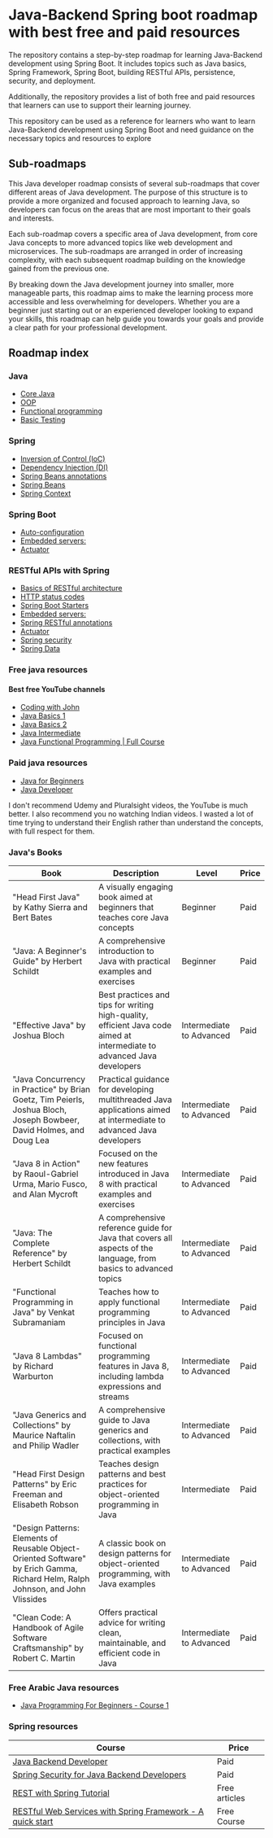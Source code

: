 # Java-Backend Spring boot roadmap with best free and paid resources

The repository contains a step-by-step roadmap for learning Java-Backend development using Spring Boot. It includes topics such as Java basics, Spring Framework, Spring Boot, building RESTful APIs, persistence, security, and deployment.

Additionally, the repository provides a list of both free and paid resources that learners can use to support their learning journey.

This repository can be used as a reference for learners who want to learn Java-Backend development using Spring Boot and need guidance on the necessary topics and resources to explore


## Sub-roadmaps
This Java developer roadmap consists of several sub-roadmaps that cover different areas of Java development. The purpose of this structure is to provide a more organized and focused approach to learning Java, so developers can focus on the areas that are most important to their goals and interests.

Each sub-roadmap covers a specific area of Java development, from core Java concepts to more advanced topics like web development and microservices. The sub-roadmaps are arranged in order of increasing complexity, with each subsequent roadmap building on the knowledge gained from the previous one.

By breaking down the Java development journey into smaller, more manageable parts, this roadmap aims to make the learning process more accessible and less overwhelming for developers. Whether you are a beginner just starting out or an experienced developer looking to expand your skills, this roadmap can help guide you towards your goals and provide a clear path for your professional development.

## Roadmap index

### Java 
- [Core Java](#q1-2023)
- [OOP](#q2-2023)
- [Functional programming](#q3-2023)
- [Basic Testing](#q4-2023)

### Spring 
- [Inversion of Control (IoC)](#q1-2023)
- [Dependency Injection (DI)](#q2-2023)
- [Spring Beans annotations](#q1-2023)
- [Spring Beans](#q3-2023)
- [Spring Context](#q4-2023)

### Spring Boot 
- [Auto-configuration](#q1-2023)
- [Embedded servers:](#q3-2023)
- [Actuator](#q4-2023)

### RESTful APIs with Spring
- [Basics of RESTful architecture](#q1-2023)
- [HTTP status codes](#q1-2023)
- [Spring Boot Starters](#q2-2023)
- [Embedded servers:](#q3-2023)
- [Spring RESTful annotations](#q1-2023)
- [Actuator](#q4-2023)
- [Spring security](#q4-2023)
- [Spring Data](#q4-2023)


### Free java resources  

#### Best free YouTube channels
- [Coding with John](https://www.youtube.com/@CodingWithJohn/featured)
- [Java Basics 1](https://www.youtube.com/playlist?list=PL59LTecnGM1NRUyune3SxzZlYpZezK-oQ)
- [Java Basics 2](https://www.youtube.com/playlist?list=PL59LTecnGM1Mg6I4i_KbS0w5bPcDjl7oz)
- [Java Intermediate](https://www.youtube.com/playlist?list=PL59LTecnGM1Pr-IoQS2JlTnEXOV28-KNg)
- [Java Functional Programming | Full Course](https://youtu.be/VRpHdSFWGPs)

### Paid java resources  
- [Java for Beginners](https://hyperskill.org/tracks/8?category=2)
- [Java Developer](#https://hyperskill.org/tracks/17?category=2)

I don't recommend Udemy and Pluralsight videos, the YouTube is much better.
I also recommend you no watching Indian videos. I wasted a lot of time trying to understand their English rather than understand the concepts, with full respect for them.



### Java's Books

| Book | Description | Level | Price |
| --- | --- | --- | --- |
| "Head First Java" by Kathy Sierra and Bert Bates | A visually engaging book aimed at beginners that teaches core Java concepts | Beginner | Paid |
| "Java: A Beginner's Guide" by Herbert Schildt | A comprehensive introduction to Java with practical examples and exercises | Beginner | Paid |
| "Effective Java" by Joshua Bloch | Best practices and tips for writing high-quality, efficient Java code aimed at intermediate to advanced Java developers | Intermediate to Advanced | Paid |
| "Java Concurrency in Practice" by Brian Goetz, Tim Peierls, Joshua Bloch, Joseph Bowbeer, David Holmes, and Doug Lea | Practical guidance for developing multithreaded Java applications aimed at intermediate to advanced Java developers | Intermediate to Advanced | Paid |
| "Java 8 in Action" by Raoul-Gabriel Urma, Mario Fusco, and Alan Mycroft | Focused on the new features introduced in Java 8 with practical examples and exercises | Intermediate to Advanced | Paid |
| "Java: The Complete Reference" by Herbert Schildt | A comprehensive reference guide for Java that covers all aspects of the language, from basics to advanced topics | Intermediate to Advanced | Paid |
| "Functional Programming in Java" by Venkat Subramaniam | Teaches how to apply functional programming principles in Java | Intermediate to Advanced | Paid |
| "Java 8 Lambdas" by Richard Warburton | Focused on functional programming features in Java 8, including lambda expressions and streams | Intermediate to Advanced | Paid |
| "Java Generics and Collections" by Maurice Naftalin and Philip Wadler | A comprehensive guide to Java generics and collections, with practical examples | Intermediate to Advanced | Paid |
| "Head First Design Patterns" by Eric Freeman and Elisabeth Robson | Teaches design patterns and best practices for object-oriented programming in Java | Intermediate | Paid |
| "Design Patterns: Elements of Reusable Object-Oriented Software" by Erich Gamma, Richard Helm, Ralph Johnson, and John Vlissides | A classic book on design patterns for object-oriented programming, with Java examples | Intermediate to Advanced | Paid |
| "Clean Code: A Handbook of Agile Software Craftsmanship" by Robert C. Martin | Offers practical advice for writing clean, maintainable, and efficient code in Java | Intermediate to Advanced | Paid |


### Free Arabic Java resources
- [Java Programming For Beginners - Course 1](https://www.youtube.com/playlist?list=PL1DUmTEdeA6K7rdxKiWJq6JIxTvHalY8f)


### Spring resources
| Course | Price | 
| --- | --- |
| [Java Backend Developer](https://hyperskill.org/tracks/12?category=2) | Paid |
| [Spring Security for Java Backend Developers](https://hyperskill.org/tracks/38?category=2) | Paid |
| [REST with Spring Tutorial](https://www.baeldung.com/rest-with-spring-series) | Free articles |
| [RESTful Web Services with Spring Framework - A quick start](https://www.udemy.com/course/restful-web-services-with-spring-framework-a-quick-start/) | Free Course |
